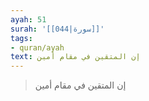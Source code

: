 ```yaml
---
ayah: 51
surah: '[[044|سورة]]'
tags:
- quran/ayah
text: إن المتقين في مقام أمين
---
```

> إن المتقين في مقام أمين
